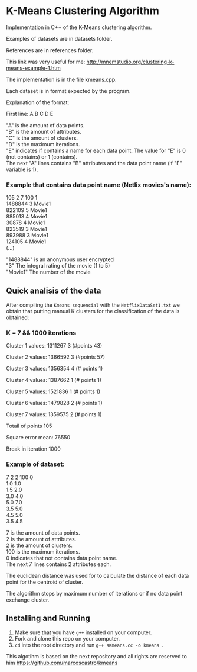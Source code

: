 <h1>K-Means Clustering Algorithm</h1>

<p>Implementation in C++ of the K-Means clustering algorithm.

Examples of datasets are in datasets folder.

References are in references folder.

This link was very useful for me: http://mnemstudio.org/clustering-k-means-example-1.htm

The implementation is in the file kmeans.cpp.

Each dataset is in format expected by the program.

Explanation of the format:

First line: A B C D E

"A" is the amount of data points.<br />
"B" is the amount of attributes.<br />
"C" is the amount of clusters.<br />
"D" is the maximum iterations.<br />
"E" indicates if contains a name for each data point. The value for "E" is 0 (not contains) or 1 (contains).<br />
The next "A" lines contains "B" attributes and the data point name (if "E" variable is 1).<br />

<h3>Example that contains data point name (Netlix movies's name): </h3>


105 2 7 100 1 <br />
1488844 3 Movie1 <br />
822109 5 Movie1 <br />
885013 4 Movie1 <br />
30878 4 Movie1 <br />
823519 3 Movie1 <br />
893988 3 Movie1 <br />
124105 4 Movie1 <br />
(...)<br />

"1488844" is an anonymous user encrypted <br />
"3" The integral rating of the movie (1 to 5) <br />
"Movie1" The number of the movie <br />


<h2>Quick analisis of the data </h2>

After compiling the `Kmeans sequencial` with the `NetflixDataSet1.txt` we obtain that putting manual K clusters for the classification of the data is obtained: <br />

<h3>K = 7 && 1000 iterations</h3>
<p>Cluster 1 values: 1311267 3 (#points 43)</p>
<p>Cluster 2 values: 1366592 3 (#points 57) </p>
<p>Cluster 3 values: 1356354 4 (# points 1)</p>
<p>Cluster 4 values: 1387662 1 (# points 1) </p>
<p>Cluster 5 values: 1521836 1 (# points 1) </p>
<p>Cluster 6 values: 1479828 2 (# points 1)</p>
<p>Cluster 7 values: 1359575 2 (# points 1) </p>
<p>Totail of points 105</p>
<p>Square error mean: 76550</p>
<p>Break in iteration 1000</p>


<h3>Example of dataset: </h3>

7 2 2 100 0<br />
1.0 1.0<br />
1.5 2.0<br />
3.0 4.0<br />
5.0 7.0<br />
3.5 5.0<br />
4.5 5.0<br />
3.5 4.5<br />

7 is the amount of data points.<br />
2 is the amount of attributes.<br />
2 is the amount of clusters.<br />
100 is the maximum iterations.<br />
0 indicates that not contains data point name.<br />
The next 7 lines contains 2 attributes each.<br />



The euclidean distance was used for to calculate the distance of each data point for the centroid of cluster.

The algorithm stops by maximum number of iterations or if no data point exchange cluster.
</p>

## Installing and Running

1. Make sure that you have `g++` installed on your computer.
2. Fork and clone this repo on your computer.
3. `cd` into the root directory and run `g++ sKmeans.cc -o kmeans `.



This algotihm is based on the next repository and all rights are reserved to him
https://github.com/marcoscastro/kmeans




